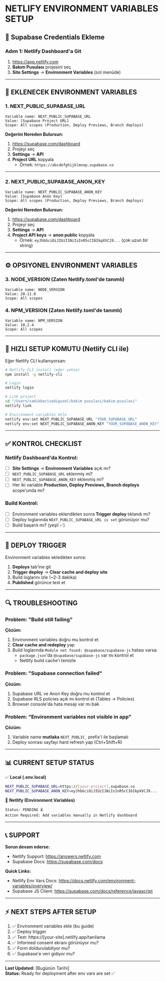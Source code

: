 # NETLIFY ENVIRONMENT VARIABLES SETUP

## 🔐 Supabase Credentials Ekleme

### **Adım 1: Netlify Dashboard'a Git**
1. https://app.netlify.com
2. **Bakım Pusulası** projesini seç
3. **Site Settings** → **Environment Variables** (sol menüde)

---

## 📝 **EKLENECEK ENVIRONMENT VARIABLES**

### **1. NEXT_PUBLIC_SUPABASE_URL**
```
Variable name: NEXT_PUBLIC_SUPABASE_URL
Value: [Supabase Project URL]
Scope: All scopes (Production, Deploy Previews, Branch deploys)
```

**Değerini Nereden Bulursun:**
1. https://supabase.com/dashboard
2. Projeyi seç
3. **Settings** → **API**
4. **Project URL** kopyala
   - Örnek: `https://abcdefghijklmnop.supabase.co`

---

### **2. NEXT_PUBLIC_SUPABASE_ANON_KEY**
```
Variable name: NEXT_PUBLIC_SUPABASE_ANON_KEY
Value: [Supabase Anon Key]
Scope: All scopes (Production, Deploy Previews, Branch deploys)
```

**Değerini Nereden Bulursun:**
1. https://supabase.com/dashboard
2. Projeyi seç
3. **Settings** → **API**
4. **Project API keys** → **anon public** kopyala
   - Örnek: `eyJhbGciOiJIUzI1NiIsInR5cCI6IkpXVCJ9...` (çok uzun bir string)

---

## ⚙️ **OPSIYONEL ENVIRONMENT VARIABLES**

### **3. NODE_VERSION** (Zaten Netlify.toml'de tanımlı)
```
Variable name: NODE_VERSION
Value: 20.11.0
Scope: All scopes
```

### **4. NPM_VERSION** (Zaten Netlify.toml'de tanımlı)
```
Variable name: NPM_VERSION
Value: 10.2.4
Scope: All scopes
```

---

## 🎯 **HIZLI SETUP KOMUTU (Netlify CLI ile)**

Eğer Netlify CLI kullanıyorsan:

```bash
# Netlify CLI install (eğer yoksa)
npm install -g netlify-cli

# Login
netlify login

# Link project
cd "/Users/sadikbarisadiguzel/bakim pusulasi/bakim-pusulasi"
netlify link

# Environment variables ekle
netlify env:set NEXT_PUBLIC_SUPABASE_URL "YOUR_SUPABASE_URL"
netlify env:set NEXT_PUBLIC_SUPABASE_ANON_KEY "YOUR_SUPABASE_ANON_KEY"
```

---

## ✅ **KONTROL CHECKLIST**

### **Netlify Dashboard'da Kontrol:**
- [ ] **Site Settings** → **Environment Variables** açık mı?
- [ ] `NEXT_PUBLIC_SUPABASE_URL` eklenmiş mi?
- [ ] `NEXT_PUBLIC_SUPABASE_ANON_KEY` eklenmiş mi?
- [ ] Her iki variable **Production, Deploy Previews, Branch deploys** scope'unda mı?

### **Build Kontrol:**
- [ ] Environment variables eklendikten sonra **Trigger deploy** tıklandı mı?
- [ ] Deploy loglarında `NEXT_PUBLIC_SUPABASE_URL is set` görünüyor mu?
- [ ] Build başarılı mı? (yeşil ✅)

---

## 🚀 **DEPLOY TRIGGER**

Environment variables ekledikten sonra:

1. **Deploys** tab'ine git
2. **Trigger deploy** → **Clear cache and deploy site**
3. Build loglarını izle (~2-3 dakika)
4. **Published** görünce test et

---

## 🔍 **TROUBLESHOOTING**

### **Problem:** "Build still failing"
**Çözüm:**
1. Environment variables doğru mu kontrol et
2. **Clear cache and redeploy** yap
3. Build loglarında `Module not found: @supabase/supabase-js` hatası varsa:
   - `package.json`'da `@supabase/supabase-js` var mı kontrol et
   - Netlify build cache'i temizle

### **Problem:** "Supabase connection failed"
**Çözüm:**
1. Supabase URL ve Anon Key doğru mu kontrol et
2. Supabase RLS policies açık mı kontrol et (Tables → Policies)
3. Browser console'da hata mesajı var mı bak

### **Problem:** "Environment variables not visible in app"
**Çözüm:**
1. Variable name **mutlaka** `NEXT_PUBLIC_` prefix'i ile başlamalı
2. Deploy sonrası sayfayı hard refresh yap (Ctrl+Shift+R)

---

## 📊 **CURRENT SETUP STATUS**

✅ **Local (.env.local)**
```bash
NEXT_PUBLIC_SUPABASE_URL=https://[your-project].supabase.co
NEXT_PUBLIC_SUPABASE_ANON_KEY=eyJhbGciOiJIUzI1NiIsInR5cCI6IkpXVCJ9...
```

🔄 **Netlify (Environment Variables)**
```
Status: PENDING ⏳
Action Required: Add variables manually in Netlify dashboard
```

---

## 📞 **SUPPORT**

**Sorun devam ederse:**
- Netlify Support: https://answers.netlify.com
- Supabase Docs: https://supabase.com/docs

**Quick Links:**
- Netlify Env Vars Docs: https://docs.netlify.com/environment-variables/overview/
- Supabase JS Client: https://supabase.com/docs/reference/javascript

---

## ⚡ **NEXT STEPS AFTER SETUP**

1. ✅ Environment variables ekle (bu guide)
2. ✅ Deploy trigger
3. ✅ Test: https://[your-site].netlify.app/tanilama
4. ✅ Informed consent ekranı görünüyor mu?
5. ✅ Form doldurulabiliyor mu?
6. ✅ Supabase'e veri gidiyor mu?

---

**Last Updated:** [Bugünün Tarihi]  
**Status:** Ready for deployment after env vars are set ✅


